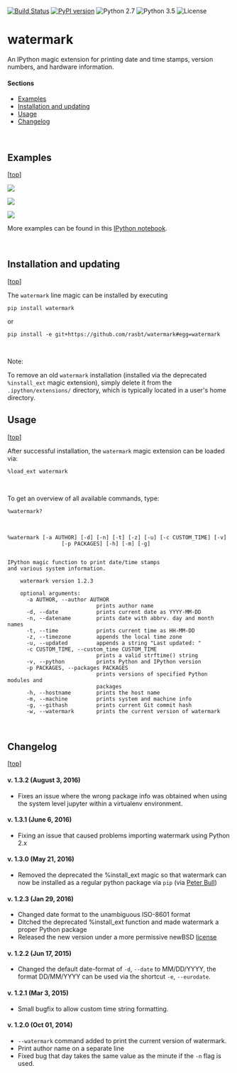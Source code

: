 [![Build Status](https://travis-ci.org/rasbt/watermark.svg?branch=master)](https://travis-ci.org/rasbt/watermark)
[![PyPI version](https://badge.fury.io/py/watermark.svg)](http://badge.fury.io/py/watermark)
![Python 2.7](https://img.shields.io/badge/python-2.7-blue.svg)
![Python 3.5](https://img.shields.io/badge/python-3.5-blue.svg)
![License](https://img.shields.io/badge/license-BSD-blue.svg)

watermark
=========

An IPython magic extension for printing date and time stamps, version numbers, and hardware information.
<br>


#### Sections

- [Examples](#examples)
- [Installation and updating](#installation-and-updating)
- [Usage](#usage)
- [Changelog](#changelog)

<br>

## Examples

[[top](#sections)]

![](https://github.com/rasbt/watermark/blob/master/docs/images/ex1.png)

![](https://github.com/rasbt/watermark/blob/master/docs/images/ex2.png)

![](https://github.com/rasbt/watermark/blob/master/docs/images/ex3.png)

More examples can be found in this [IPython notebook](http://nbviewer.ipython.org/github/rasbt/watermark/blob/master/docs/watermark.ipynb).

<br>

## Installation and updating

[[top](#sections)]

The `watermark` line magic can be installed by executing

    pip install watermark

or

    pip install -e git+https://github.com/rasbt/watermark#egg=watermark

<br>

Note:

To remove an old `watermark` installation (installed via the deprecated `%install_ext` magic extension), simply delete it from the ``.ipython/extensions/`` directory, which is typically located in a user's home directory.

## Usage

[[top](#sections)]

After successful installation, the `watermark` magic extension can be loaded via:

	%load_ext watermark

<br>

To get an overview of all available commands, type:

	%watermark?

<br>



	%watermark [-a AUTHOR] [-d] [-n] [-t] [-z] [-u] [-c CUSTOM_TIME] [-v]
	                 [-p PACKAGES] [-h] [-m] [-g]


	IPython magic function to print date/time stamps
	and various system information.

		watermark version 1.2.3

		optional arguments:
		  -a AUTHOR, --author AUTHOR
		                        prints author name
		  -d, --date            prints current date as YYYY-MM-DD
		  -n, --datename        prints date with abbrv. day and month names
		  -t, --time            prints current time as HH-MM-DD
		  -z, --timezone        appends the local time zone
		  -u, --updated         appends a string "Last updated: "
		  -c CUSTOM_TIME, --custom_time CUSTOM_TIME
		                        prints a valid strftime() string
		  -v, --python          prints Python and IPython version
		  -p PACKAGES, --packages PACKAGES
		                        prints versions of specified Python modules and
		                        packages
		  -h, --hostname        prints the host name
		  -m, --machine         prints system and machine info
		  -g, --githash         prints current Git commit hash
		  -w, --watermark       prints the current version of watermark


<br>

## Changelog

[[top](#sections)]

#### v. 1.3.2 (August 3, 2016)

- Fixes an issue where the wrong package info was obtained when using the system level jupyter within a virtualenv environment.

#### v. 1.3.1 (June 6, 2016)

- Fixing an issue that caused problems importing watermark using Python 2.x

#### v. 1.3.0 (May 21, 2016)

- Removed the deprecated the %install_ext magic so that watermark can now be installed as a regular python package via `pip` (via [Peter Bull](https://github.com/pjbull))

#### v. 1.2.3 (Jan 29, 2016)
- Changed date format to the unambiguous ISO-8601 format
- Ditched the deprecated %install_ext function and made watermark a proper Python package
- Released the new version under a more permissive newBSD [license](./LICENSE)

#### v. 1.2.2 (Jun 17, 2015)
- Changed the default date-format of `-d`, `--date` to MM/DD/YYYY, the format DD/MM/YYYY can be used via the shortcut `-e`, `--eurodate`.

#### v. 1.2.1 (Mar 3, 2015)
- Small bugfix to allow custom time string formatting.

#### v. 1.2.0 (Oct 01, 2014)
- `--watermark` command added to print the current version of watermark.
- Print author name on a separate line
- Fixed bug that day takes the same value as the minute if the `-n` flag is used.
